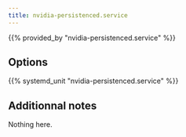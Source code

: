 ```yaml
---
title: nvidia-persistenced.service
---
```


{{% provided_by "nvidia-persistenced.service" %}}

## Options

{{% systemd_unit "nvidia-persistenced.service" %}}

## Additionnal notes

Nothing here.